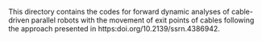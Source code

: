 This directory contains the codes for forward dynamic analyses of cable-driven parallel robots with the movement of exit points of cables following the approach presented in https:doi.org/10.2139/ssrn.4386942.
